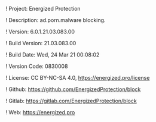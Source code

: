 ! Project: Energized Protection

! Description: ad.porn.malware blocking.

! Version: 6.0.1.21.03.083.00

! Build Version: 21.03.083.00

! Build Date: Wed, 24 Mar 21 00:08:02

! Version Code: 0830008

! License: CC BY-NC-SA 4.0, https://energized.pro/license

! Github: https://github.com/EnergizedProtection/block

! Gitlab: https://gitlab.com/EnergizedProtection/block


! Web: https://energized.pro
